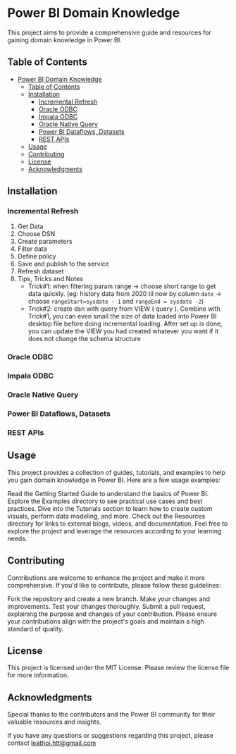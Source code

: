 # Power BI Domain Knowledge

This project aims to provide a comprehensive guide and resources for gaining domain knowledge in Power BI.

## Table of Contents

- [Power BI Domain Knowledge](#power-bi-domain-knowledge)
  - [Table of Contents](#table-of-contents)
  - [Installation](#installation)
    - [Incremental Refresh](#incremental-refresh)
    - [Oracle ODBC](#oracle-odbc)
    - [Impala ODBC](#impala-odbc)
    - [Oracle Native Query](#oracle-native-query)
    - [Power BI Dataflows, Datasets](#power-bi-dataflows-datasets)
    - [REST APIs](#rest-apis)
  - [Usage](#usage)
  - [Contributing](#contributing)
  - [License](#license)
  - [Acknowledgments](#acknowledgments)

## Installation

### Incremental Refresh
1. Get Data
2. Choose DSN
3. Create parameters
4. Filter data
5. Define policy
6. Save and publish to the service
7. Refresh dataset
8. Tips, Tricks and Notes
    - Trick#1: when filtering param range -> choose short range to get data quickly. (eg: history data from 2020 til now by column `date` -> choose `rangeStart=sysdate - 1` and `rangeEnd = sysdate -2`)
    - Trick#2: create dsn with query from VIEW ( query ). Combine with Trick#1, you can even small the size of data loaded into Power BI desktop file before doing incremental loading. After set up is done, you can update the VIEW you had created whatever you want if it does not change the schema structure

### Oracle ODBC

### Impala ODBC

### Oracle Native Query

### Power BI Dataflows, Datasets

### REST APIs


## Usage
This project provides a collection of guides, tutorials, and examples to help you gain domain knowledge in Power BI. Here are a few usage examples:

Read the Getting Started Guide to understand the basics of Power BI.
Explore the Examples directory to see practical use cases and best practices.
Dive into the Tutorials section to learn how to create custom visuals, perform data modeling, and more.
Check out the Resources directory for links to external blogs, videos, and documentation.
Feel free to explore the project and leverage the resources according to your learning needs.

## Contributing
Contributions are welcome to enhance the project and make it more comprehensive. If you'd like to contribute, please follow these guidelines:

Fork the repository and create a new branch.
Make your changes and improvements.
Test your changes thoroughly.
Submit a pull request, explaining the purpose and changes of your contribution.
Please ensure your contributions align with the project's goals and maintain a high standard of quality.

## License
This project is licensed under the MIT License. Please review the license file for more information.

## Acknowledgments
Special thanks to the contributors and the Power BI community for their valuable resources and insights.

If you have any questions or suggestions regarding this project, please contact leathoi.htt@gmail.com